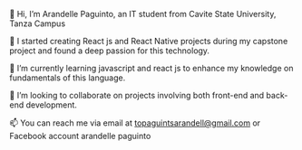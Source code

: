 👋 Hi, I’m Arandelle Paguinto, an IT student from Cavite State University, Tanza Campus 

👀 I started creating React js and React Native projects during my capstone project and found a deep passion for this technology.

🌱 I’m currently learning javascript and react js to enhance my knowledge on fundamentals of this language.

💞️ I’m looking to collaborate on projects involving both front-end and back-end development.

📫 You can reach me via email at topaguintsarandell@gmail.com or Facebook account arandelle paguinto

<!---
Arandelle/Arandelle is a ✨ special ✨ repository because its `README.md` (this file) appears on your GitHub profile.
You can click the Preview link to take a look at your changes.
--->
